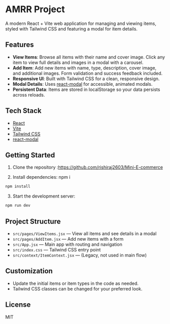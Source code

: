 # AMRR Project

A modern React + Vite web application for managing and viewing items, styled with Tailwind CSS and featuring a modal for item details.

## Features

- **View Items**: Browse all items with their name and cover image. Click any item to view full details and images in a modal with a carousel.
- **Add Item**: Add new items with name, type, description, cover image, and additional images. Form validation and success feedback included.
- **Responsive UI**: Built with Tailwind CSS for a clean, responsive design.
- **Modal Details**: Uses [react-modal](https://www.npmjs.com/package/react-modal) for accessible, animated modals.
- **Persistent Data**: Items are stored in localStorage so your data persists across reloads.

## Tech Stack

- [React](https://react.dev/)
- [Vite](https://vitejs.dev/)
- [Tailwind CSS](https://tailwindcss.com/)
- [react-modal](https://www.npmjs.com/package/react-modal)

## Getting Started

1. Clone the repository :https://github.com/rishiraj2603/Mini-E-commerce

2. Install dependencies: npm i

```bash
npm install
```

3. Start the development server:

```bash
npm run dev
```

## Project Structure

- `src/pages/ViewItems.jsx` — View all items and see details in a modal
- `src/pages/AddItem.jsx` — Add new items with a form
- `src/App.jsx` — Main app with routing and navigation
- `src/index.css` — Tailwind CSS entry point
- `src/context/ItemContext.jsx` — (Legacy, not used in main flow)

## Customization

- Update the initial items or item types in the code as needed.
- Tailwind CSS classes can be changed for your preferred look.

## License

MIT
